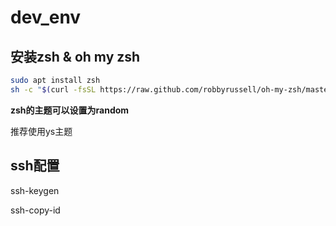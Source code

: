 # dev_env

## 安装zsh & oh my zsh

```bash
sudo apt install zsh
sh -c "$(curl -fsSL https://raw.github.com/robbyrussell/oh-my-zsh/master/tools/install.sh)"
```

**zsh的主题可以设置为random**

推荐使用ys主题

## ssh配置

ssh-keygen

ssh-copy-id
